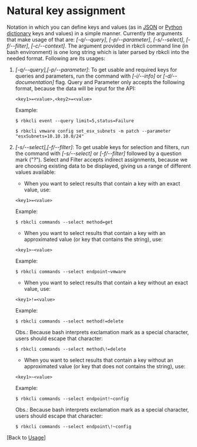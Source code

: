# Natural key assignment

Notation in which you can define keys and values (as in  [JSON](https://www.w3schools.com/js/js_json_objects.asp) or [Python dictionary](https://realpython.com/python-dicts/) keys and values) in a simple manner. Currently the arguments that make usage of that are: *[-q/--query]*, *[-p/--parameter]*, *[-s/--select]*, *[-f/--filter]*, *[-c/--context]*. The argument provided in rbkcli command line (in bash environment) is one long string which is later parsed by rbkcli into the needed format. Following are its usages:
1. *[-q/--query],[-p/--parameter]*: To get usable and required keys for queries and parameters, run the command with *[-i/--info]* or *[-d/--documentation]* flag. Query and Parameter only accepts the following format, because the data will be input for the API: 
    ```
    <key1>=<value>,<key2>=<value>
    ```
    Example:
    ```
    $ rbkcli event --query limit=5,status=Failure
    ```
    ```
    $ rbkcli vmware config set_esx_subnets -m patch --parameter "esxSubnets=10.10.10.0/24"
    ```

2. *[-s/--select],[-f/--filter]*: To get usable keys for selection and filters, run the command with *[-s/--select]* or *[-f/--filter]* followed by a question mark ("?"). Select and Filter accepts indirect assignments, because we are choosing existing data to be displayed, giving us a range of different values available:
    * When you want to select results that contain a key with an exact value, use:
    ```
    <key1>=<value>
    ```
    Example:
    ```
    $ rbkcli commands --select method=get
    ```

    * When you want to select results that contain a key with an approximated value (or key that contains the string), use:
    ```
    <key1>~<value>
    ```
    Example:
    ```
    $ rbkcli commands --select endpoint~vmware
    ```
    
    * When you want to select results that contain a key without an exact value, use:
    ```
    <key1>!=<value>
    ```
    Example:
    ```
    $ rbkcli commands --select method!=delete
    ```
    Obs.: Because bash interprets exclamation mark as a special character, users should escape that character:
    ```
    $ rbkcli commands --select method\!=delete
    ```
    
    * When you want to select results that contain a key without an approximated value (or key that does not contains the string), use:
    ```
    <key1>~<value>
    ```
    Example:
    ```
    $ rbkcli commands --select endpoint!~config
    ```
    Obs.: Because bash interprets exclamation mark as a special character, users should escape that character:
    ```
    $ rbkcli commands --select endpoint\!~config
    ```

[Back to [Usage](usage.md)]